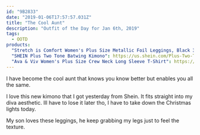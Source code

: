 ```yaml
---
id: "9B2833"
date: "2019-01-06T17:57:57.031Z"
title: "The Cool Aunt"
description: "Outfit of the Day for Jan 6th, 2019"
tags:
  - OOTD
products:
  "Stretch is Comfort Women's Plus Size Metallic Foil Leggings, Black 3X": https://www.amazon.com/exec/obidos/ASIN/B07HB6RF5L/curvyandtrans-20
  "SHEIN Plus Two Tone Batwing Kimono": https://us.shein.com/Plus-Two-Tone-Batwing-Kimono-p-536991-cat-2050.html
  "Ava & Viv Women's Plus Size Crew Neck Long Sleeve T-Shirt": https://www.target.com/p/women-s-plus-size-crew-neck-long-sleeve-t-shirt-ava-viv-153/-/A-53915057
---
```

I have become the cool aunt that knows you know better but enables you all the same.

I love this new kimono that I got yesterday from Shein. It fits straight into my diva aesthetic. Ill have to lose it later tho, I have to take down the Christmas lights today.

My son loves these leggings, he keep grabbing my legs just to feel the texture.
